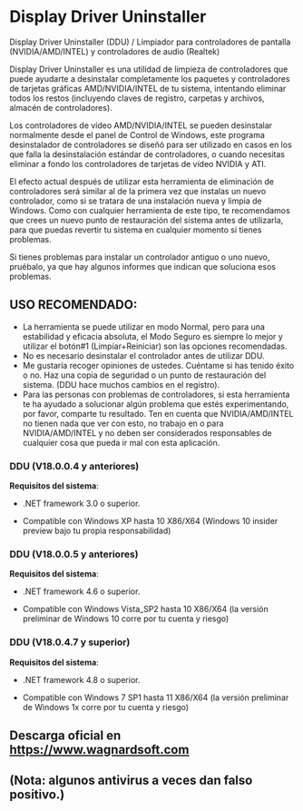 # Display Driver Uninstaller
Display Driver Uninstaller (DDU) / Limpiador para controladores de pantalla (NVIDIA/AMD/INTEL) y controladores de audio (Realtek)

Display Driver Uninstaller es una utilidad de limpieza de controladores que puede ayudarte a desinstalar completamente los paquetes y controladores de tarjetas gráficas AMD/NVIDIA/INTEL de tu sistema, intentando eliminar todos los restos (incluyendo claves de registro, carpetas y archivos, almacén de controladores). 

Los controladores de vídeo AMD/NVIDIA/INTEL se pueden desinstalar normalmente desde el panel de Control de Windows, este programa desinstalador de controladores se diseñó para ser utilizado en casos en los que falla la desinstalación estándar de controladores, o cuando necesitas eliminar a fondo los controladores de tarjetas de vídeo NVIDIA y ATI. 

El efecto actual después de utilizar esta herramienta de eliminación de controladores será similar al de la primera vez que instalas un nuevo controlador, como si se tratara de una instalación nueva y limpia de Windows. Como con cualquier herramienta de este tipo, te recomendamos que crees un nuevo punto de restauración del sistema antes de utilizarla, para que puedas revertir tu sistema en cualquier momento si tienes problemas.

Si tienes problemas para instalar un controlador antiguo o uno nuevo, pruébalo, ya que hay algunos informes que indican que soluciona esos problemas.

## USO RECOMENDADO:
- La herramienta se puede utilizar en modo Normal, pero para una estabilidad y eficacia absoluta, el Modo Seguro es siempre lo mejor y utilizar el botón#1 (Limpiar+Reiniciar) son las opciones recomendadas.
- No es necesario desinstalar el controlador antes de utilizar DDU.
- Me gustaría recoger opiniones de ustedes. Cuéntame si has tenido éxito o no. 
Haz una copia de seguridad o un punto de restauración del sistema. (DDU hace muchos cambios en el registro).
- Para las personas con problemas de controladores, si esta herramienta te ha ayudado a solucionar algún problema que estés experimentando, por favor, comparte tu resultado.
Ten en cuenta que NVIDIA/AMD/INTEL no tienen nada que ver con esto, no trabajo en o para NVIDIA/AMD/INTEL y no deben ser considerados responsables de cualquier cosa que pueda ir mal con esta aplicación.

### DDU (V18.0.0.4 y anteriores)
**Requisitos del sistema**:
- .NET framework 3.0 o superior.
* Compatible con Windows XP hasta 10 X86/X64 (Windows 10 insider preview bajo tu propia responsabilidad)

### DDU (V18.0.0.5 y anteriores)
**Requisitos del sistema**:
- .NET framework 4.6 o superior.
* Compatible con Windows Vista_SP2 hasta 10 X86/X64 (la versión preliminar de Windows 10 corre por tu cuenta y riesgo)

### DDU (V18.0.4.7 y superior)
**Requisitos del sistema**:
- .NET framework 4.8 o superior.
* Compatible con Windows 7 SP1 hasta 11 X86/X64 (la versión preliminar de Windows 1x corre por tu cuenta y riesgo)

Descarga oficial en https://www.wagnardsoft.com 
-
(Nota: algunos antivirus a veces dan falso positivo.) 
-

